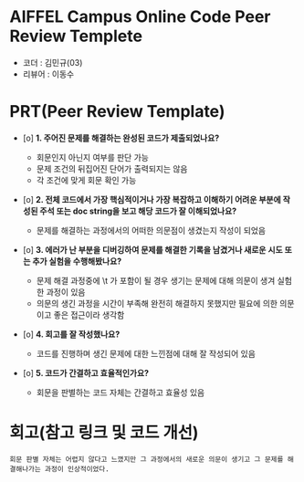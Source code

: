 # AIFFEL Campus Online Code Peer Review Templete
- 코더 : 김민규(03)
- 리뷰어 : 이동수


# PRT(Peer Review Template)
- [o]  **1. 주어진 문제를 해결하는 완성된 코드가 제출되었나요?**
    - 회문인지 아닌지 여부를 판단 가능
    - 문제 조건의 뒤집어진 단어가 출력되지는 않음
    - 각 조건에 맞게 회문 확인 가능
    
- [o]  **2. 전체 코드에서 가장 핵심적이거나 가장 복잡하고 이해하기 어려운 부분에 작성된 
주석 또는 doc string을 보고 해당 코드가 잘 이해되었나요?**
    - 문제를 해결하는 과정에서의 어떠한 의문점이 생겼는지 작성이 되었음
        
- [o]  **3. 에러가 난 부분을 디버깅하여 문제를 해결한 기록을 남겼거나
새로운 시도 또는 추가 실험을 수행해봤나요?**
    - 문제 해결 과정중에 \t 가 포함이 될 경우 생기는 문제에 대해 의문이 생겨 실험한 과정이 있음
    - 의문의 생긴 과정을 시간이 부족해 완전히 해결하지 못했지만 필요에 의한 의문이고 좋은 접근이라 생각함
        
- [o]  **4. 회고를 잘 작성했나요?**
    - 코드를 진행하며 생긴 문제에 대한 느낀점에 대해 잘 작성되어 있음
        
- [o]  **5. 코드가 간결하고 효율적인가요?**
    - 회문을 판별하는 코드 자체는 간결하고 효율성 있음


# 회고(참고 링크 및 코드 개선)
```
회문 판별 자체는 어렵지 않다고 느꼈지만 그 과정에서의 새로운 의문이 생기고 그 문제를 해결해나가는 과정이 인상적이었다.
```
